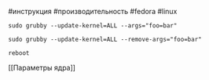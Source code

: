#инструкция #производительность #fedora #linux 
```
sudo grubby --update-kernel=ALL --args="foo=bar"

sudo grubby --update-kernel=ALL --remove-args="foo=bar"

reboot
```
[[Параметры ядра]]